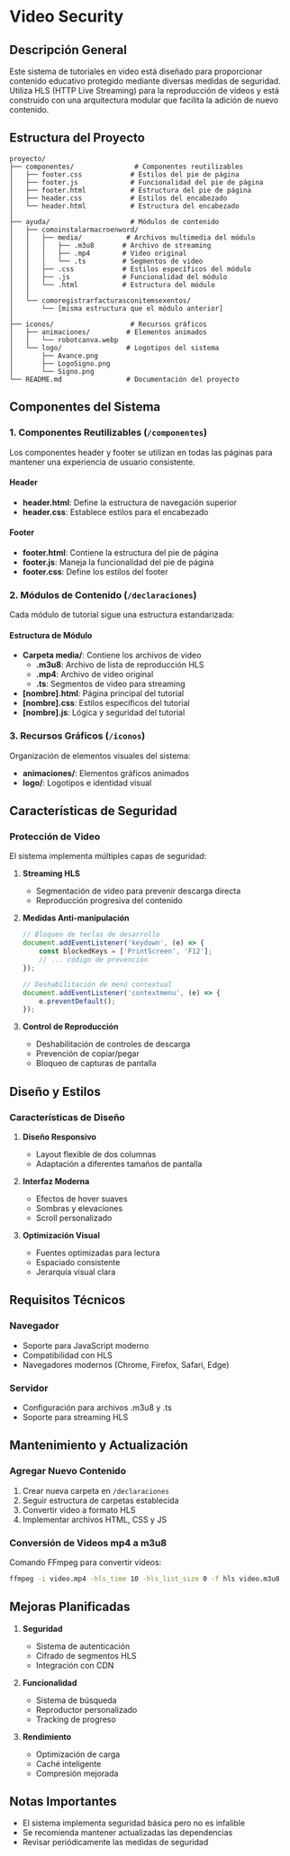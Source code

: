 # Video Security

## Descripción General
Este sistema de tutoriales en video está diseñado para proporcionar contenido educativo protegido mediante diversas medidas de seguridad. Utiliza HLS (HTTP Live Streaming) para la reproducción de videos y está construido con una arquitectura modular que facilita la adición de nuevo contenido.

## Estructura del Proyecto

```
proyecto/
├── componentes/               # Componentes reutilizables
│   ├── footer.css            # Estilos del pie de página
│   ├── footer.js             # Funcionalidad del pie de página
│   ├── footer.html           # Estructura del pie de página
│   ├── header.css            # Estilos del encabezado
│   └── header.html           # Estructura del encabezado
│
├── ayuda/                    # Módulos de contenido
│   ├── comoinstalarmacroenword/
│   │   ├── media/           # Archivos multimedia del módulo
│   │   │   ├── .m3u8       # Archivo de streaming
│   │   │   ├── .mp4        # Video original
│   │   │   └── .ts         # Segmentos de video
│   │   ├── .css            # Estilos específicos del módulo
│   │   ├── .js             # Funcionalidad del módulo
│   │   └── .html           # Estructura del módulo
│   │
│   └── comoregistrarfacturasconitemsexentos/
│       └── [misma estructura que el módulo anterior]
│
├── iconos/                   # Recursos gráficos
│   ├── animaciones/         # Elementos animados
│   │   └── robotcanva.webp
│   └── logo/                # Logotipos del sistema
│       ├── Avance.png
│       ├── LogoSigno.png
│       └── Signo.png
└── README.md                # Documentación del proyecto
```

## Componentes del Sistema

### 1. Componentes Reutilizables (`/componentes`)
Los componentes header y footer se utilizan en todas las páginas para mantener una experiencia de usuario consistente.

#### Header
- **header.html**: Define la estructura de navegación superior
- **header.css**: Establece estilos para el encabezado

#### Footer
- **footer.html**: Contiene la estructura del pie de página
- **footer.js**: Maneja la funcionalidad del pie de página
- **footer.css**: Define los estilos del footer

### 2. Módulos de Contenido (`/declaraciones`)
Cada módulo de tutorial sigue una estructura estandarizada:

#### Estructura de Módulo
- **Carpeta media/**: Contiene los archivos de video
  - **.m3u8**: Archivo de lista de reproducción HLS
  - **.mp4**: Archivo de video original
  - **.ts**: Segmentos de video para streaming
- **[nombre].html**: Página principal del tutorial
- **[nombre].css**: Estilos específicos del tutorial
- **[nombre].js**: Lógica y seguridad del tutorial

### 3. Recursos Gráficos (`/iconos`)
Organización de elementos visuales del sistema:
- **animaciones/**: Elementos gráficos animados
- **logo/**: Logotipos e identidad visual

## Características de Seguridad

### Protección de Video
El sistema implementa múltiples capas de seguridad:

1. **Streaming HLS**
   - Segmentación de video para prevenir descarga directa
   - Reproducción progresiva del contenido

2. **Medidas Anti-manipulación**
   ```javascript
   // Bloqueo de teclas de desarrollo
   document.addEventListener('keydown', (e) => {
       const blockedKeys = ['PrintScreen', 'F12'];
       // ... código de prevención
   });

   // Deshabilitación de menú contextual
   document.addEventListener('contextmenu', (e) => {
       e.preventDefault();
   });
   ```

3. **Control de Reproducción**
   - Deshabilitación de controles de descarga
   - Prevención de copiar/pegar
   - Bloqueo de capturas de pantalla

## Diseño y Estilos

### Características de Diseño
1. **Diseño Responsivo**
   - Layout flexible de dos columnas
   - Adaptación a diferentes tamaños de pantalla

2. **Interfaz Moderna**
   - Efectos de hover suaves
   - Sombras y elevaciones
   - Scroll personalizado

3. **Optimización Visual**
   - Fuentes optimizadas para lectura
   - Espaciado consistente
   - Jerarquía visual clara

## Requisitos Técnicos

### Navegador
- Soporte para JavaScript moderno
- Compatibilidad con HLS
- Navegadores modernos (Chrome, Firefox, Safari, Edge)

### Servidor
- Configuración para archivos .m3u8 y .ts
- Soporte para streaming HLS

## Mantenimiento y Actualización

### Agregar Nuevo Contenido
1. Crear nueva carpeta en `/declaraciones`
2. Seguir estructura de carpetas establecida
3. Convertir video a formato HLS
4. Implementar archivos HTML, CSS y JS

### Conversión de Videos mp4 a m3u8
Comando FFmpeg para convertir videos:
```bash
ffmpeg -i video.mp4 -hls_time 10 -hls_list_size 0 -f hls video.m3u8
```

## Mejoras Planificadas

1. **Seguridad**
   - Sistema de autenticación
   - Cifrado de segmentos HLS
   - Integración con CDN

2. **Funcionalidad**
   - Sistema de búsqueda
   - Reproductor personalizado
   - Tracking de progreso

3. **Rendimiento**
   - Optimización de carga
   - Caché inteligente
   - Compresión mejorada

## Notas Importantes
- El sistema implementa seguridad básica pero no es infalible
- Se recomienda mantener actualizadas las dependencias
- Revisar periódicamente las medidas de seguridad